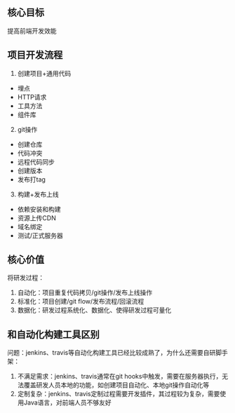 ## 核心目标
提高前端开发效能

## 项目开发流程
1. 创建项目+通用代码
- 埋点
- HTTP请求
- 工具方法
- 组件库
2. git操作
- 创建仓库
- 代码冲突
- 远程代码同步
- 创建版本
- 发布打tag
3. 构建+发布上线
- 依赖安装和构建
- 资源上传CDN
- 域名绑定
- 测试/正式服务器


## 核心价值
将研发过程：
1. 自动化：项目重复代码拷贝/git操作/发布上线操作
2. 标准化：项目创建/git flow/发布流程/回滚流程
3. 数据化：研发过程系统化、数据化、使得研发过程可量化

## 和自动化构建工具区别
问题：jenkins、travis等自动化构建工具已经比较成熟了，为什么还需要自研脚手架：
1. 不满足需求：jenkins、travis通常在git hooks中触发，需要在服务器执行，无法覆盖研发人员本地的功能，如创建项目自动化、本地git操作自动化等
2. 定制复杂：jenkins、travis定制过程需要开发插件，其过程较为复杂，需要使用Java语言，对前端人员不够友好